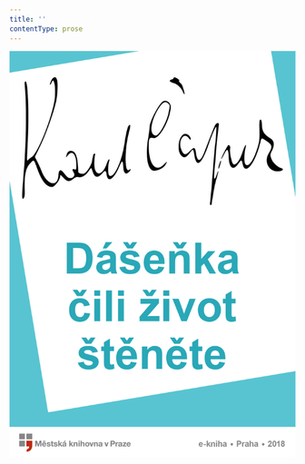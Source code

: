 ```yaml
---
title: ''
contentType: prose
---
```


<section>

![Dášeňka čili život štěněte](./resources/obalka.jpg)

</section>

[^1]: Bis, repete a da capo (ital.) – v hudebním názvosloví dvakrát, opakuj od začátku. _Pozn. red._

[^2]: Infighting (angl.) – boj zblízka (např. v boxu). _Pozn. red._

[^3]: Gagát – tmavý minerál, drahý kámen; dříve zaměňovaný s jantarem. _Pozn. red._
